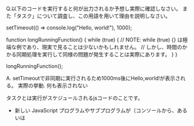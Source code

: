 ﻿Q.以下のコードを実行すると何が出力されるか予想し実際に確認しなさい。 また「タスク」について調査し、この用語を用いて理由を説明しなさい。

setTimeout(() => console.log("Hello, world!"), 1000);

function longRunningFunction() {
while (true) {
// NOTE: while (true) {} は極端な例であり、現実で見ることは少ないかもしれません。
// しかし、時間のかかる同期処理を実行して同様の問題が発生することは実際にあります。
}
}

longRunningFunction();

A. setTimeoutで非同期に実行されるため1000ms後にHello,world!が表示される。
実際の挙動. 何も表示されない

タスクとは実行がスケジュールされるjsコードのことです。

* 新しい JavaScript プログラムやサブプログラムが（コンソールから、あるいは <script> 要素内のコードを実行して）直接実行されたとき。
* イベントが発生し、イベントのコールバック関数がタスクキューに追加された場合。
* setTimeout() または setInterval() で作成したタイムアウトまたはインターバルに達すると、対応するコールバックがタスクキューに追加されます。
  と3種類ある

今回はコンソールからコードが実行されている。その際にsetTImeoutのコールバックはタスク(マイクロタスク)
のキューとして追加され前のタスクが終了しだい実行される
しかしlongRunningFunction()は無限ループを行っているため、この関数が終了するまでsetTimeoutのコールバック関数が実行されないので表示されない

なおsetTmeoutの第二引数は保証時間ではなく最小の時間である